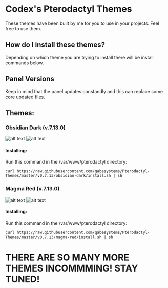 # Codex's Pterodactyl Themes
These themes have been built by me for you to use in your projects. Feel free to use them.

## How do I install these themes?
Depending on which theme you are trying to install there will be install commands below.

## Panel Versions
Keep in mind that the panel updates constandly and this can replace some core updated files.

## Themes:
### Obsidian Dark (v.7.13.0)
![alt text](https://i.gyazo.com/797a3137b89b534a5d552a52f1995dcb.png)
![alt text](https://i.gyazo.com/1684281fe8a62adc1b3db6cc3f3c78e2.png)

#### Installing:
Run this command in the /var/www/pterodactyl directory:

```
curl https://raw.githubusercontent.com/gabesystems/Pterodactyl-Themes/master/v0.7.13/obsidian-dark/install.sh | sh
```

### Magma Red (v.7.13.0)
![alt text](https://i.gyazo.com/8884b9f6e8771df5c3dfbb33174d3b75.png)
![alt text](https://i.gyazo.com/d1ec18d5c551b3915bd44fc8fb911383.png)

#### Installing:
Run this command in the /var/www/pterodactyl directory:
```
curl https://raw.githubusercontent.com/gabesystems/Pterodactyl-Themes/master/v0.7.13/magma-red/install.sh | sh
```

# THERE ARE SO MANY MORE THEMES INCOMMMING! STAY TUNED!
